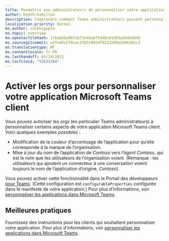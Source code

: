 ```yaml
---
title: Permettre aux administrateurs de personnaliser votre application
author: heath-hamilton
description: Comprendre comment Teams administrateurs peuvent personnaliser votre application pour leur organisation.
localization_priority: Normal
ms.author: surbhigupta
ms.topic: overview
ms.openlocfilehash: 1fba8bba86f1bf1b4bab754d0c01d03adb46dd4b
ms.sourcegitcommit: e1fe46c574cec378319814f8213209ad3063b2c3
ms.translationtype: MT
ms.contentlocale: fr-FR
ms.lasthandoff: 05/24/2021
ms.locfileid: "52631304"
---
```

# <a name="enable-orgs-to-customize-your-microsoft-teams-app"></a>Activer les orgs pour personnaliser votre application Microsoft Teams client

Vous pouvez autoriser les orgs (en particulier Teams administrateurs) à personnaliser certains aspects de votre application Microsoft Teams client. Voici quelques exemples possibles :

* Modification de la couleur d’accentuage de l’application pour qu’elle corresponde à la marque de l’organisation.
* Mise à jour du nom de l’application de *Contoso* vers *l’agent Contoso,* qui est le nom que les utilisateurs de l’organisation voient. (Remarque : les utilisateurs qui ajoutent un connecteur à une conversation voient toujours le nom de l’application d’origine, *Contoso*).

Vous pouvez activer cette fonctionnalité dans le Portail des développeurs [pour Teams](https://dev.teams.microsoft.com/home). (Cette configuration est `configurableProperties` configurée dans le manifeste de votre application.) Pour plus d’informations, voir [personnaliser les applications dans Microsoft Teams](/MicrosoftTeams/customize-apps).

## <a name="best-practices"></a>Meilleures pratiques

Fournissez des instructions pour les clients qui souhaitent personnaliser votre application. Pour plus d’informations, voir [personnaliser les applications dans Microsoft Teams](/MicrosoftTeams/customize-apps).
